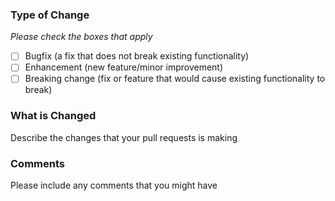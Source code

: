 ### Type of Change
_Please check the boxes that apply_
- [ ] Bugfix (a fix that does not break existing functionality)
- [ ] Enhancement (new feature/minor improvement)
- [ ] Breaking change (fix or feature that would cause existing functionality to break)

### What is Changed
Describe the changes that your pull requests is making

### Comments
Please include any comments that you might have